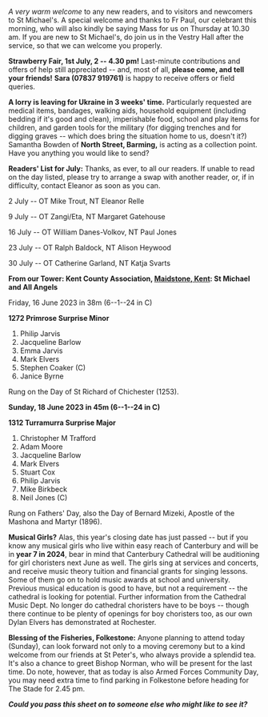 
*A very warm welcome* to any new readers, and to visitors and newcomers
to St Michael\'s. A special welcome and thanks to Fr Paul, our celebrant
this morning, who will also kindly be saying Mass for us on Thursday at
10.30 am. If you are new to St Michael\'s, do join us in the Vestry Hall
after the service, so that we can welcome you properly.

**Strawberry Fair, 1st July, 2 -- 4.30 pm!** Last-minute contributions
and offers of help still appreciated -- and, most of all, **please come,
and tell your friends!** **Sara (07837 919761)** is happy to receive
offers or field queries.

**A lorry is leaving for Ukraine in 3 weeks\' time.** Particularly
requested are medical items, bandages, walking aids, household equipment
(including bedding if it\'s good and clean), imperishable food, school
and play items for children, and garden tools for the military (for
digging trenches and for digging graves -- which does bring the
situation home to us, doesn\'t it?) Samantha Bowden of **North Street,
Barming,** is acting as a collection point. Have you anything you would
like to send?

**Readers\' List for July:** Thanks, as ever, to all our readers. If
unable to read on the day listed, please try to arrange a swap with
another reader, or, if in difficulty, contact Eleanor as soon as you
can.

2 July -- OT Mike Trout, NT Eleanor Relle

9 July -- OT Zangi/Eta, NT Margaret Gatehouse

16 July -- OT William Danes-Volkov, NT Paul Jones

23 July -- OT Ralph Baldock, NT Alison Heywood

30 July -- OT Catherine Garland, NT Katja Svarts

**From our Tower: Kent County Association, [Maidstone,
Kent](https://dove.cccbr.org.uk/tower/12644#_blank): St Michael and All
Angels**

Friday, 16 June 2023 in 38m (6--1--24 in C)

**1272 Primrose Surprise Minor**

1. Philip Jarvis
2. Jacqueline Barlow
3. Emma Jarvis
4. Mark Elvers
5. Stephen Coaker (C)
6. Janice Byrne

Rung on the Day of St Richard of Chichester (1253).

**Sunday, 18 June 2023 in 45m (6--1--24 in C)**

**1312 Turramurra Surprise Major**

1. Christopher M Trafford
2. Adam Moore
3. Jacqueline Barlow
4. Mark Elvers
5. Stuart Cox
6. Philip Jarvis
7. Mike Birkbeck
8. Neil Jones (C)

Rung on Fathers\' Day, also the Day of Bernard Mizeki, Apostle of the
Mashona and Martyr (1896).

**Musical Girls?** Alas, this year\'s closing date has just passed --
but if you know any musical girls who live within easy reach of
Canterbury and will be in **year 7 in 2024**, bear in mind that
Canterbury Cathedral will be auditioning for girl choristers next June
as well. The girls sing at services and concerts, and receive music
theory tuition and financial grants for singing lessons. Some of them go
on to hold music awards at school and university. Previous musical
education is good to have, but not a requirement -- the cathedral is
looking for potential. Further information from the Cathedral Music
Dept. No longer do cathedral choristers have to be boys -- though there
continue to be plenty of openings for boy choristers too, as our own
Dylan Elvers has demonstrated at Rochester.

**Blessing of the Fisheries, Folkestone:** Anyone planning to attend
today (Sunday), can look forward not only to a moving ceremony but to a
kind welcome from our friends at St Peter\'s, who always provide a
splendid tea. It\'s also a chance to greet Bishop Norman, who will be
present for the last time. Do note, however, that as today is also Armed
Forces Community Day, you may need extra time to find parking in
Folkestone before heading for The Stade for 2.45 pm.

***Could you pass this sheet on to someone else who might like to see
it?***
